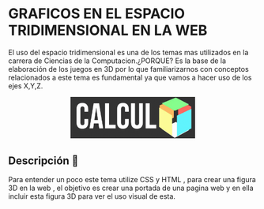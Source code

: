 # GRAFICOS EN EL ESPACIO TRIDIMENSIONAL EN LA WEB
El uso del espacio tridimensional es una de los temas mas utilizados en la carrera de Ciencias de la Computacion.¿PORQUE? Es la base de la elaboración de los juegos en 3D por lo que familiarizarnos con conceptos relacionados a este tema es fundamental ya que vamos a hacer uso de los ejes X,Y,Z.

<p align="center">
  <img width="50%" height="50%" src="IMAGENES/3d.gif">
</p>

## Descripción 📌
Para entender un poco este tema utilize CSS y HTML , para crear una figura 3D en la web , el objetivo es crear una portada de una pagina web y en ella incluir esta figura 3D para ver el uso visual de esta.
